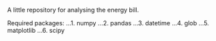 A little repository for analysing the energy bill.

Required packages:
...1. numpy
...2. pandas
...3. datetime
...4. glob
...5. matplotlib
...6. scipy
